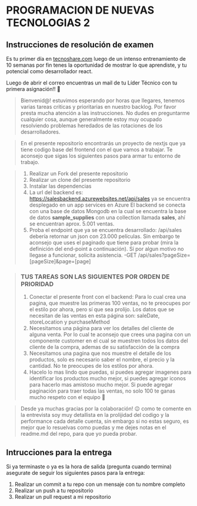 # PROGRAMACION DE NUEVAS TECNOLOGIAS 2

## Instrucciones de resolución de examen

Es tu primer día en [tecnoshare.com](http://tecnoshare.com) luego de un intenso entrenamiento de 10 semanas por fin tenes la oportunidad de mostrar lo que aprendiste, y tu potencial como desarrollador react.

Luego de abrir el correo encuentras un mail de tu Líder Técnico con tu primera asignación!! 💪

> Bienvenid@! estuvimos esperando por horas que llegares, tenemos varias tareas criticas y prioritarias en nuestro backlog. Por favor presta mucha atención a las instrucciones. No dudes en preguntarme cualquier cosa, aunque generalmente estoy muy ocupado resolviendo problemas heredados de las rotaciones de los desarrolladores.

> En el presente repositorío encontrarás un proyecto de nextjs que ya tiene codigo base del frontend con el que vamos a trabajar. Te aconsejo que sigas los siguientes pasos para armar tu entorno de trabajo.

> 1. Realizar un Fork del presente repositorio
> 2. Realizar un clone del presente repositorio
> 3. Instalar las dependencias
> 4. La url del backend es: https://salesbackend.azurewebsites.net/api/sales ya se encuentra desplegado en un app services en Azure
>    El backend se conecta con una base de datos Mongodb en la cual se encuentra la base de datos **sample_supplies** con una collection llamada **sales**, ahí se encuentran aprox. 5.001 ventas.
> 5. Proba el endpoint que ya se encuentra desarrollado: /api/sales debería retornar un json con 23.000 películas. Sin embargo te aconsejo que uses el paginado que tiene para probar (mira la definición del end-point a continuación). Sí por algun motivo no llegase a funcionar, solicita asistencia.
>    -GET /api/sales?pageSize=[pageSize]&page=[page]

> ### TUS TAREAS SON LAS SIGUIENTES POR ORDEN DE PRIORIDAD
>
> 1. Conectar el presente front con el backend: Para lo cual crea una pagina, que muestre las primeras 100 ventas, no te preocupes por el estilo por ahora, pero sí que sea prolijo. Los datos que se necesitan de las ventas en esta página son: saleDate, storeLocation y purchaseMethod
> 2. Necesitamos una página para ver los detalles del cliente de alguna venta. Por lo cual te aconsejo que crees una pagina con un componente customer en el cual se muestren todos los datos del cliente de la compra, ademas de su satisfacción de la compra
> 3. Necesitamos una pagina que nos muestre el detalle de los productos, solo es necesario saber el nombre, el precio y la cantidad. No te preocupes de los estilos por ahora.
> 4. Hacelo lo mas lindo que puedas, si puedes agregar imagenes para identificar los productos mucho mejor, si puedes agregar iconos para hacerlo mas amistoso mucho mejor. Si puede agregar paginación para traer todas las ventas, no solo 100 te ganas mucho respeto con el equipo 💪

> Desde ya muchas gracias por la colaboración! 😉 como te comente en la entrevista soy muy detallista en la prolijidad del codigo y la performance cada detalle cuenta, sin embargo si no estas seguro, es mejor que lo resuelvas como puedas y me dejes notas en el readme.md del repo, para que yo pueda probar.

## Intrucciones para la entrega

Si ya terminaste o ya es la hora de salida (pregunta cuando termina) asegurate de seguir los siguientes pasos para la entrega:

1. Realizar un commit a tu repo con un mensaje con tu nombre completo
2. Realizar un push a tu repositorio
3. Realizar un pull request a mi repositorio
